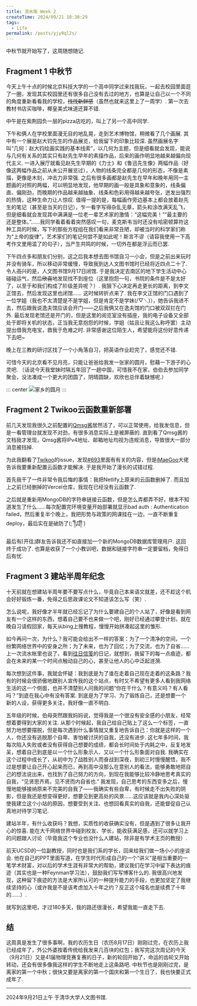 ```yaml
---
title: 流水账 Week 2
createTime: 2024/09/21 10:30:29
tags:
  - Life
permalink: /posts/yjy9ql2s/
---
```



中秋节就开始写了，这周随想随记.

## Fragment 1 中秋节

今天上午十点的时候北京科技大学的一个高中同学过来找我玩，一起去校园里面逛了一圈，发现其实校园里还有很多自己没有去过的地方，也算是让自己以一个不同的角度重新看看我的学校，<s>找找新鲜感</s>（虽然也就来这里上了一周学）. 第一次去教材书店买咖啡，椰皇美式味道还算不错.

中午是在紫荆园负一层的pizza店吃的，叫上了另一个高中同学.

下午和俩人在学校里面漫无目的地乱晃，走到艺术博物馆，稍微看了几个画展.
其中有一个展是赵大钧先生的作品展览，给我留下的印象比较深. 虽然画展名字叫“几何：赵大钧绘画实践的基本线索”，以几何为主题，但是细看就会发现，能说与几何有关系的其实只有赵先生早年的素描作品，后来的画作明显地越来越偏向现代主义.
一进入展厅就看见赵先生早期的《力士》和《鲁迅先生像》两幅作品（好像这两幅作品之前从未公开展览过），人物的线条完全都是几何的形态，不像是素描，更像是木刻，冲击力非常强. 之后有很多画都是赵先生在早年和晚年用同一主题画的对照的两幅，可以明显地发现，他早期的画一般是具象和意象的，线条偏直、偏刚劲，而晚期的作品越来越抽象、线条和色彩用得越来越夸张，迸发出强烈的热情，这种生命力让人惊叹.
值得一提的是，每幅画作旁边基本上都会放着赵先生的笔记（甚至是当天的日记），乍一看字写得杂乱无章，箭头和涂改满天乱飞，但是细看就会发现其中满满是一位老一辈艺术家的激情：“这幅完美！”“最主要的还是整体。”……我同学看着看着突然感叹一句，麦克斯韦当时还没有哈密顿算符这种工具的时候，写下的那些方程组在我们看来非常丑陋，却被当时的科学家们称为“上帝的旋律”，艺术家们的笔记何尝不是如此呢！斯言不谬（请容我使用一下高考作文里用滥了的句子），当产生共鸣的时候，一切外在都是浮云而已罢.

下午四点多和朋友们分别，这之后我本想去图书馆自习一小会，但是之前出来玩时并没有骑车，所以移动非常缓慢，导致我到达人文图书馆时已经将近四点二十了. 令人<s>高兴</s>的是，人文图书馆9月17日闭馆. 于是我决定去南区的地下学生活动中心碰碰运气，然后<s>欣喜</s>地发现找不到座位（这里抱怨一句，书院的条件是不是太好了，以至于和我们构成了阶级差异呢？）. 我狠下心决定再走更长的距离，到李文正馆去，然后发现这里也闭馆……
这时候转折点来了. 我在李文正馆的门口遇到了一位学姐（我也不太清楚是不是学姐，但是肯定不是学妹(/▽＼)），她告诉我进不去，然后跟我说逸夫馆应该会开门——之后我俩又在逸夫馆的门口被双双拦在门外. 最后发现老馆还是开门的，但是这里的阅览室没有插座，我的电子设备又全部处于即将关机的状态，正当我无意抱怨的时候，学姐（姑且让我这么称呼罢）主动提出借我充电宝，救我于危难之时.
非常感谢这位陌生人，希望能将这份好意传递下去吧~

晚上在三教的研讨区找了一个小角落自习，把英语作业赶完了，感觉还不错.

可惜今天的北京看不见月亮，只能让爸爸给我发一张家的圆月，慰藉一下游子的心灵吧. （话说今天我堂妹时隔五年回了一趟中国，可惜我不在家，伯伯去参加同学聚会，没法凑成一个更大的团圆了，阴晴圆缺，欢欣也总伴着缺憾呢.）

::: center
![家乡的圆月](https://p.sda1.dev/19/512f5321a0bd23e02ada975328951803/长沙之月.jpg)
:::

## Fragment 2 Twikoo云函数重新部署

前几天发现我很久之前配置的[Qmsg酱](https://qmsg.zendee.cn/)居然活了，可以正常使用，给我发信息，但是一看管理台就发现不对劲，有很多消息实际上是被屏蔽的. 直到看了Qmsg酱的文档我才发现，Qmsg酱将IPv4地址、邮箱地址均视为违规消息，导致很大一部分消息被挡掉.

为此我翻看了[Twikoo](https://github.com/twikoojs/twikoo)的issue，发现[#693](https://github.com/twikoojs/twikoo/issues/693)里面有有关的内容，但是[iMaeGoo](https://www.imaegoo.com/)大佬告诉我要重新配置云函数才能解决. 于是我开始了漫长的试错过程.

首先我干了一件非常令我后悔的事情：我把Netlify上原来的云函数删掉了. 而且加上之前已经删掉的Vercel仓库，我现在已经没有云函数了.

之后就是重新用MongoDB的字符串链接云函数，但是怎么弄都弄不好，根本不知道发生了什么……每次配置完环境变量开始部署就显示bad auth : Authentication failed，然后重复半个晚上，我把形势与政策的网课挂在一边，一直不断重复deploy，最后实在是破防了(;´༎ຶД༎ຶ`)

最后有⌈开往⌋群友告诉我还不如直接加一个新的MongoDB数据库管理用户. 这回终于成功了. 也算是收获了一个小教训吧，数据和链接字符串一定要留档，免得日后有忧.

## Fragment 3 建站半周年纪念

十天前就在想建站半周年要不要写点什么，毕竟自己本来语文就差，还不趁这个机会好好锻炼一番，免得之后思政课论文不知道该怎么写（笑）.

怎么说呢，我好像才半年就已经忘记了为什么要建自己的个人站了，好像是看到网友有一个这样的东西，想着自己要不也来做一个吧，刚好已经通过攀登计划，就在晚自习请假回家，每天从bing上搜教程，慢慢开始拼凑起这里的雏形.

如今再问一次，为什么？我可能会给出不一样的答案：为了一个清净的空间，一个纷繁网络世界中的安身之所；为了未来，也为了回忆；为了交流，也为了自省……上一次流水帐里也说了，看到[往日信笺](https://www.xingmail.cn/)的日记，就想到，我留下的每一点痕迹，都会在未来的某一个时间点触动自己的心，甚至让他人的心中泛起涟漪.

每次想到这件事，我就会怀疑：我到底是为了谁在走着自己现在走着的这条路？我有的时候会很骄傲地跟别人宣传我的这个站点，有时又不希望有更多人看到我网络生活的这一个侧面，也并不清楚别人问我的问题“你在干什么？有意义吗？有人看吗？”到底在我心中有没有答案. 到底是为了学习、为了锻炼自己，还是想要一个新的人设，获得更多关注，我好像一直不明白.

五年级的时候，伯母突然跟我妈妈说，觉得我是一个很没有安全感的小朋友，经常想着要得到大家的关注. 从那个时候起，我自己给自己贴上了这么一个标签，一直努力地想要摆脱，但是每次遇到什么事情就又重复地告诉自己：你就是这样的一个人，你还没有逃脱那个自卑、害怕被讨厌的自我，还没有进步. 这七年多时间，我每次陷入失败或者没有获得自己想要的成绩，都会长时间处于内耗之中，反复地发呆，想着自己到底是以一个什么形象示人、又以一个什么形象面对自我. 我确实在这个过程中成长了，从初中为了战胜别人而奋战到深夜，到初三时慢慢醒悟，我不过是想要让自己开心起来而已，再到高中没那么在意别人的看法，能够勇敢地把自己的想法说出来，也找到了自己努力的方向，到现在我能够比较冷静地思考真实的自我，“见贤思齐焉，见不贤而内自省也.” 我发现，自己思考的东西变多之后，慢慢地能够接纳原来不完美的自我了——我确实有些自卑，有时候走不出失败的阴影，但是我还是想变得更好，想要见到更高处的风景……这应该就是我内心深处驱使我建立这个小站的原因，想要受到关注、也想回看真实的自我，还能督促自己认真地对待学习笔记.

建站半年，有什么收获吗？我想，实质性的收获确实没有，但是遇到了很多让我开心的惊喜. 能在大千网络世界中碰到校友、学长，能收获满足感，还可以就学习上的问题跟人讨论（毕竟我这个专业也没什么人建站，除非是有学术主页的教授）.

前天UCSD的一位副教授，同时也是我们系的学长，回来给我们做一场小小的座谈会. 他在自己的PPT里面写道，在学生时代形成自己的一个“讲义”是相当重要的一笔学术财富，对以后的学术生涯有非常大的帮助，建议我们在学习中留下表达的痕迹（其实也是一种Feynman学习法），鼓励我们写写博客什么的. 我很高兴地发现，这种留下痕迹的方法是大家所认可的一种提升能力的手段，也更加坚定了我继续坚持的心（或许我是不是该考虑加入十年之约？反正这个域名也是续费了十年的……）.

就写到这里吧，才过180多天，我的路还很漫长，希望我能一直走下去.

## 结

这周真是发生了很多事啊，我的农历生日（农历8月17日）刚刚过完，在农历上我已经成年了，外公外婆按着传统给我发来几百块的红包；我写完这次周记的今天（9月21日）又是41届物理竞赛复赛的日子，新的轮回开始了，命运的齿轮又开始转动，还会有很多像我这样的学生不断地走上这条路吧. 中秋节也是刚刚过完，是离家的第一个中秋；很快又要是离家的第一个国庆和第一个生日了，我也快要正式成年了.

------

2024年9月21日上午
于清华大学人文图书馆.
